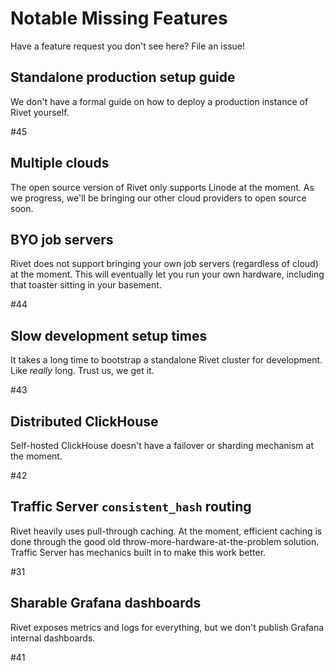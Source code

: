 # Notable Missing Features

Have a feature request you don't see here? File an issue!

## Standalone production setup guide

We don't have a formal guide on how to deploy a production instance of Rivet yourself.

#45

## Multiple clouds

The open source version of Rivet only supports Linode at the moment. As we progress, we'll be bringing our other cloud providers to open source soon.

## BYO job servers

Rivet does not support bringing your own job servers (regardless of cloud) at the moment. This will eventually let you run your own hardware, including that toaster sitting in your basement.

#44

## Slow development setup times

It takes a long time to bootstrap a standalone Rivet cluster for development. Like _really_ long. Trust us, we get it.

#43

## Distributed ClickHouse

Self-hosted ClickHouse doesn't have a failover or sharding mechanism at the moment.

#42

## Traffic Server `consistent_hash` routing

Rivet heavily uses pull-through caching. At the moment, efficient caching is done through the good old throw-more-hardware-at-the-problem solution. Traffic Server has mechanics built in to make this work better.

#31

## Sharable Grafana dashboards

Rivet exposes metrics and logs for everything, but we don't publish Grafana internal dashboards.

#41

